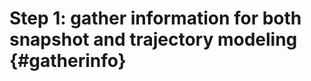 Step 1: gather information for both snapshot and trajectory modeling {#gatherinfo}
====================================



